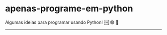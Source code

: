 # apenas-programe-em-python
Algumas ideias para programar usando Python! :cool: :smile: :snake:

---

